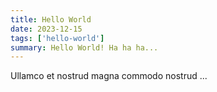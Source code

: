 ```yaml
---
title: Hello World
date: 2023-12-15
tags: ['hello-world']
summary: Hello World! Ha ha ha...
---
```


Ullamco et nostrud magna commodo nostrud ...
